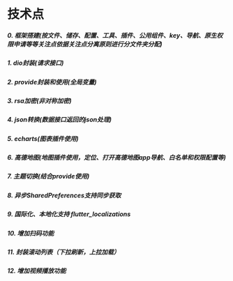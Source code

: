 # 技术点  
##### 0. 框架搭建(按文件、储存、配置、工具、插件、公用组件、key、导航、原生权限申请等等关注点依据关注点分离原则进行分文件夹分配)  
##### 1. dio封装(请求接口)  
##### 2. provide封装和使用(全局变量)  
##### 3. rsa加密(非对称加密)  
##### 4. json转换(数据接口返回的json处理)  
##### 5. echarts(图表插件使用)    
##### 6. 高德地图(地图插件使用，定位、打开高德地图app导航、白名单和权限配置等)  
##### 7. 主题切换(结合provide使用)  
##### 8. 异步SharedPreferences支持同步获取  
##### 9. 国际化、本地化支持 flutter_localizations  
##### 10. 增加扫码功能  
##### 11. 封装滚动列表（下拉刷新，上拉加载）  
##### 12. 增加视频播放功能  
